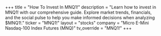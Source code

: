 +++
title = "How To Invest In MNQ1!"
description = "Learn how to invest in MNQ1! with our comprehensive guide. Explore market trends, financials, and the social pulse to help you make informed decisions when analyzing $MNQ1!."
ticker = "MNQ1!"
layout = "stocks"
company = "Micro E-Mini Nasdaq-100 Index Futures (MNQ)"
tv_override = "MNQ1!"
+++

